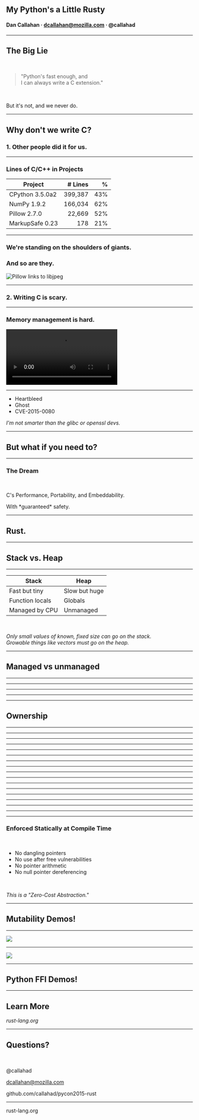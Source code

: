 ## My Python's a Little Rusty

#### Dan Callahan &middot; dcallahan@mozilla.com &middot; @callahad

---

## The Big Lie

<br>

> "Python's fast enough, and <br>
> I can always write a C extension."

<br>

But it's not, and we never do.
<!-- .element: class="fragment" -->

---

## Why don't we write C?

### 1. Other people did it for us.

***

### Lines of C/C++ in Projects

|     Project     | # Lines |  %  |
| --------------- | -------:| ---:|
| CPython 3.5.0a2 | 399,387 | 43% |
| NumPy 1.9.2     | 166,034 | 62% |
| Pillow 2.7.0    |  22,669 | 52% |
| MarkupSafe 0.23 |     178 | 21% |

***

### We're standing on the shoulders of giants.

### And so are they.
<!-- .element: class="fragment" -->

![Pillow links to libjpeg](img/libjpeg.png)
<!-- .element: class="fragment" style="max-height: 65%; max-width: 65%;" -->

***

### 2. Writing C is **scary**.

***

### Memory management is **hard**.

<video data-autoplay class="stretch" src="img/ghostride.mp4"></video>

***

- Heartbleed
- Ghost <!-- .element: class="fragment" -->
- CVE-2015-0080 <!-- .element: class="fragment" -->

_I'm not smarter than the glibc or openssl devs._
<!-- .element: class="fragment" -->

---

## But what if you **need** to?

***

### The Dream

<br>

<span class="fragment">C's Performance</span><span class="fragment">, Portability</span><span class="fragment">, and Embeddability.</span>

<!-- .element: class="fragment" --> With *guaranteed* safety.

---

## Rust.

---

## Stack vs. Heap

***

|      Stack      |     Heap      |
| --------------- | ------------- |
| Fast but tiny   | Slow but huge |
| Function locals | Globals       |
| Managed by CPU  | Unmanaged     |

<br>

_Only small values of known, fixed size can go on the stack.
<br>
Growable things like vectors must go on the heap._

---

## Managed vs unmanaged

***
<!-- .slide: data-background-transition="none" data-background="img/ownership/01.jpg" -->
***
<!-- .slide: data-background-transition="none" data-background="img/ownership/02.jpg" -->
***
<!-- .slide: data-background-transition="none" data-background="img/ownership/03.jpg" -->
***
<!-- .slide: data-background-transition="none" data-background="img/ownership/04.jpg" -->

---

## Ownership

<!-- .slide: data-background-transition="none" -->

***
<!-- .slide: data-background-transition="none" data-background="img/ownership/05.jpg" -->
***
<!-- .slide: data-background-transition="none" data-background="img/ownership/06.jpg" -->
***
<!-- .slide: data-background-transition="none" data-background="img/ownership/07.jpg" -->
***
<!-- .slide: data-background-transition="none" data-background="img/ownership/08.jpg" -->
***
<!-- .slide: data-background-transition="none" data-background="img/ownership/09.jpg" -->
***
<!-- .slide: data-background-transition="none" data-background="img/ownership/10.jpg" -->
***
<!-- .slide: data-background-transition="none" data-background="img/ownership/11.jpg" -->
***
<!-- .slide: data-background-transition="none" data-background="img/ownership/12.jpg" -->
***
<!-- .slide: data-background-transition="none" data-background="img/ownership/13.jpg" -->
***
<!-- .slide: data-background-transition="none" data-background="img/ownership/14.jpg" -->
***
<!-- .slide: data-background-transition="none" data-background="img/ownership/15.jpg" -->
***
<!-- .slide: data-background-transition="none" data-background="img/ownership/16.jpg" -->
***
<!-- .slide: data-background-transition="none" data-background="img/ownership/17.jpg" -->
***
<!-- .slide: data-background-transition="none" data-background="img/ownership/18.jpg" -->
***
<!-- .slide: data-background-transition="none" data-background="img/ownership/19.jpg" -->
***
<!-- .slide: data-background-transition="none" data-background="img/ownership/20.jpg" -->
***

### Enforced Statically at Compile Time

<br>

- No dangling pointers
- No use after free vulnerabilities
- No pointer arithmetic
- No null pointer dereferencing

<br>

_This is a "Zero-Cost Abstraction."_

---

## Mutability Demos!

---

![](img/servo-github.png)
<!-- .element: style="margin-top: -5%;" -->

---

![](img/servo-reddit.png)
<!-- .element: style="margin-top: -5%;" -->

---

## Python FFI Demos!

---

## Learn More

_rust-lang.org_

---

## Questions?

<br>

@callahad

dcallahan@mozilla.com

github.com/callahad/pycon2015-rust

___

rust-lang.org
